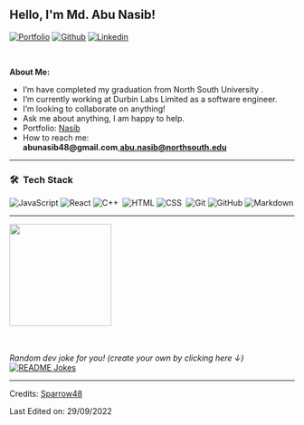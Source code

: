 <!-- Your title -->

## Hello, I'm Md. Abu Nasib!

<!-- Your badges
You can use the website to generate badges: https://shields.io/
-->

[![Portfolio](https://img.shields.io/badge/-Portfolio-red?style=flat&logo=appveyor&logoColor=white)](https://nasib.vercel.app/)
[![Github](https://img.shields.io/badge/-Github-000?style=flat&logo=Github&logoColor=white)](https://github.com/Sparrow48)
[![Linkedin](https://img.shields.io/badge/-LinkedIn-blue?style=flat&logo=Linkedin&logoColor=white)](https://www.linkedin.com/in/abu-nasib-87223618b/)

&nbsp;

<!-- Talking about you -->

**About Me:**

- I’m have completed my graduation from North South University .
- I’m currently working at Durbin Labs Limited as a software engineer.
- I’m looking to collaborate on anything!
- Ask me about anything, I am happy to help.
- Portfolio: [Nasib](https://nasib.vercel.app/)
- How to reach me: __abunasib48@gmail.com__,**abu.nasib@northsouth.edu**

---

### 🛠 &nbsp;Tech Stack

<!-- ![Python](https://img.shields.io/badge/-Python-05122A?style=flat&logo=python)&nbsp;  -->

![JavaScript](https://img.shields.io/badge/-JavaScript-05122A?style=flat&logo=javascript)&nbsp;![React](https://img.shields.io/badge/-React-05122A?style=flat&logo=react)&nbsp;![C++](https://img.shields.io/badge/-C++-05122A?style=flat&logo=C%2B%2B&logoColor=00599C)&nbsp;
![HTML](https://img.shields.io/badge/-HTML-05122A?style=flat&logo=HTML5)&nbsp;![CSS](https://img.shields.io/badge/-CSS-05122A?style=flat&logo=CSS3&logoColor=1572B6)&nbsp;
![Git](https://img.shields.io/badge/-Git-05122A?style=flat&logo=git)&nbsp;![GitHub](https://img.shields.io/badge/-GitHub-05122A?style=flat&logo=github)&nbsp;![Markdown](https://img.shields.io/badge/-Markdown-05122A?style=flat&logo=markdown)

---

<p align="left">
<a href="https://github.com/Sparrow48">
  <img height="180em" src="https://github-readme-stats-eight-theta.vercel.app/api?username=Sparrow48&show_icons=true&theme=algolia&include_all_commits=true&count_private=true"/>
</a>
</p>

</br>
</br>
<i>Random dev joke for you! (create your own by clicking here ↓)</i><br>
<a href="https://readme-jokes.vercel.app"><img align="center" src="https://readme-jokes.vercel.app/api" alt="README Jokes"></a>

---

Credits: [Sparrow48](https://github.com/Sparrow48)

Last Edited on: 29/09/2022
